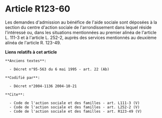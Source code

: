 # Article R123-60

Les demandes d'admission au bénéfice de l'aide sociale sont déposées à la section du centre d'action sociale de
l'arrondissement dans lequel réside l'intéressé ou, dans les situations mentionnées au premier alinéa de l'article L. 111-3
et à l'article L. 252-2, auprès des services mentionnés au deuxième alinéa de l'article R. 123-49.

**Liens relatifs à cet article**

	**Anciens textes**:

	  - Décret n°95-563 du 6 mai 1995 - art. 22 (Ab)

	**Codifié par**:

	  - Décret n°2004-1136 2004-10-21

	**Cite**:

	  - Code de l'action sociale et des familles - art. L111-3 (V)
	  - Code de l'action sociale et des familles - art. L252-2 (V)
	  - Code de l'action sociale et des familles - art. R123-49 (V)
